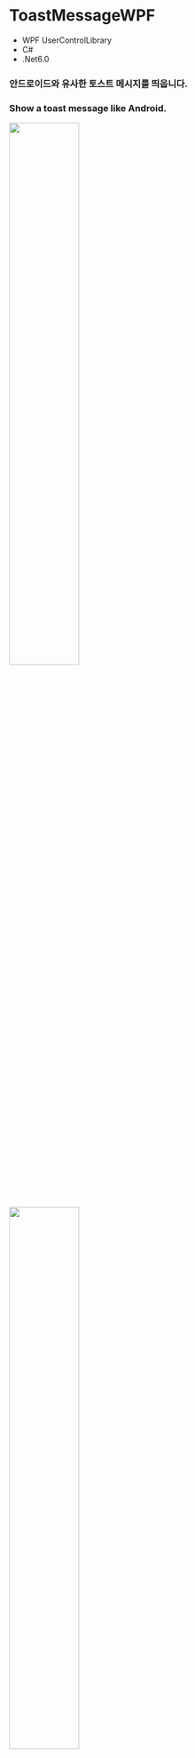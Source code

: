 # ToastMessageWPF


* WPF UserControlLibrary
* C#
* .Net6.0

<h3>안드로이드와 유사한 토스트 메시지를 띄웁니다.</h3>
<h3>Show a toast message like Android.</h3>

<img width="50%" src="https://user-images.githubusercontent.com/60687214/192128310-552a2f81-372c-41aa-bcef-9836651c8b21.gif"/>

<img width="50%" src="https://user-images.githubusercontent.com/60687214/192128311-bb4f0e77-5570-4c51-859d-0c842780760f.gif"/>

'ToastWPF.dll' 참조추가</br>
add 'ToastWPF.dll' reference</br>
`using ToastWPF;`

토스트 띄우기.</br>
Show message</br>
`Toast.Show("Message to show");`

시간 지정하여 띄우기.</br>
Show message with set time
(Millisecond)</br>
`Toast.Show("Message to show", 1500);`

위치 지정</br>
Set position</br>
(다음 메시지 부터 적용 됨.)</br>
(Applied from the next message.)</br>
`Toast.SetPosition(owner: this, horizontalPos: 0.5, verticalPos: 0.8);`

[horizontalPos] : left(0) ~ center(0.5) ~ right(1)</br>
[verticalPos] : top(0) ~ center(0.5) ~ bottom(1)</br>
